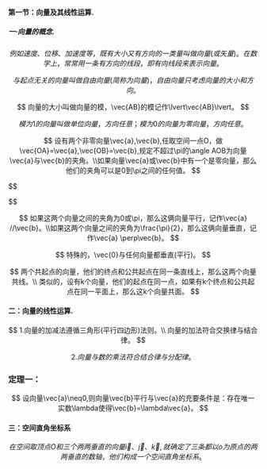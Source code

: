 #### 第一节：向量及其线性运算.

##### 一·向量的概念.

$$
例如速度、位移、加速度等，既有大小又有方向的一类量叫做向量(或矢量)。在数学上，常常用一条有方向的线段，即有向线段来表示向量。
$$

$$
与起点无关的向量叫做自由向量(简称为向量)，自由向量只考虑向量的大小和方向。
$$

$$
向量的大小叫做向量的模，\vec{AB}的模记作\lvert\vec{AB}\lvert。
$$

$$
模为1的向量叫做单位向量，方向任意；模为0的向量为零向量，方向任意。
$$

$$
设有两个非零向量\vec{a},\vec{b},任取空间一点O，做\vec{OA}=\vec{a},\vec{OB}=\vec{b},规定不超过\pi的\angle AOB为向量\vec{a}与\vec{b}的夹角。\\如果向量\vec{a}或\vec{b}中有一个是零向量，那么他们的夹角可以是0到\pi之间的任何值。
$$

$$

$$

$$
如果这两个向量之间的夹角为0或\pi，那么这俩向量平行，记作\vec{a} //\vec{b}。\\如果这两个向量之间的夹角为\frac{\pi}{2}，那么这俩向量垂直，记作\vec{a} \perp\vec{b}。
$$

$$
特殊的，\vec{0}与任何向量都垂直(平行)。
$$

$$
两个共起点的向量，他们的终点和公共起点在同一条直线上，那么这两个向量共线。\\
类似的，设有k个向量，他们的起点在同一点，如果有k个终点和公共起点在同一平面上，那么这k个向量共面。
$$

#### 二：向量的线性运算.

$$
1.向量的加减法遵循三角形(平行四边形)法则。\\
向量的加法符合交换律与结合律。
$$

$$
2.向量与数的乘法符合结合律与分配律。
$$

### 			定理一：

$$
设向量\vec{a}\neq0,则向量\vec{b}平行与\vec{a}的充要条件是：存在唯一实数\lambda使得\vec{b}=\lambda\vec{a}。
$$

#### 三：空间直角坐标系

$$
在空间取顶点O和三个两两垂直的向量\vec{i}、\vec{j}、\vec{k},就确定了三条都以o为原点的两两垂直的数轴，他们构成一个空间直角坐标系。
$$

